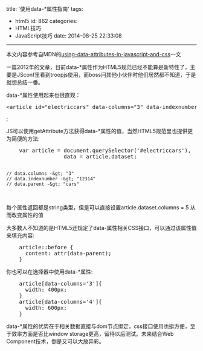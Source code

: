 title: '使用data-*属性指南'
tags:
  - html5
id: 862
categories:
  - HTML技巧
  - JavaScript技巧
date: 2014-08-25 22:33:08
---

本文内容参考自MDN的[using-data-attributes-in-javascript-and-css](https://hacks.mozilla.org/2012/10/using-data-attributes-in-javascript-and-css/)一文
<div>

一篇2012年的文章，目前data-*属性作为HTML5规范已经不能算是新特性了，主要是JSconf里看到troopjs使用，而boss问其他小伙伴时他们居然都不知道，于是就想总结一番。

data-*属性使用起来也很直观：
<pre>&lt;article id="electriccars" data-columns="3" data-indexnumber="12314" data-parent="cars"&gt;...&lt;/article&gt;</pre>
;

JS可以使用getAttribute方法获得data-*属性的值，当然HTML5规范里也提供更为简便的方法:
<div>
<pre>    var article = document.querySelector('#electriccars'),
                  data = article.dataset;

    // data.columns -&gt; "3"
    // data.indexnumber -&gt; "12314"
    // data.parent -&gt; "cars"
</pre>
</div>
每个属性返回都是string类型，但是可以直接设置article.dataset.columns = 5 从而改变属性的值

大多数人不知道的是HTML5还规定了data-属性相关CSS接口，可以通过该属性值来填充内容:
<div>
<pre>    article::before {
      content: attr(data-parent);
    }
</pre>
</div>
你也可以在选择器中使用data-*属性:</em>
<div>
<pre>    article[data-columns='3']{
      width: 400px;
    }
    article[data-columns='4']{
      width: 600px;
    }
</pre>
</div>
data-*属性的优势在于相关数据直接与dom节点绑定，css接口使用也挺方便，至于效率方面是否比window storage更高，留待以后测试。未来结合Web Component技术，倒是又可以大放异彩。

</div>